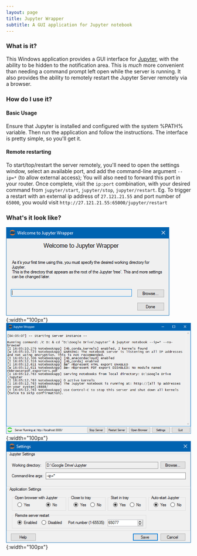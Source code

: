 ```yaml
---
layout: page
title: Jupyter Wrapper
subtitle: A GUI application for Jupyter notebook
---
```


### What is it?
This Windows application provides a GUI interface for [Jupyter](http://jupyter.org/), with the ability to be hidden to the notification area. This is _much_ more convenient than needing a command prompt left open while the server is running.
It also provides the ability to remotely restart the Jupyter Server remotely via a browser.

### How do I use it?
#### Basic Usage
Ensure that Jupyter is installed and configured with the system %PATH% variable. Then run the application and follow the instructions. The interface is pretty simple, so you'll get it.

#### Remote restarting
To start/top/restart the server remotely, you'll need to open the settings window, select an available port, and add the command-line argument `--ip=*` (to allow external access); You will also need to  forward this port in your router.
Once complete, visit the `ip:port` combination, with your desired command from `jupyter/start`, `jupyter/stop`, `jupyter/restart`.
Eg. To trigger a restart with an external ip address of `27.121.21.55` and port number of `65000`, you would visit `http://27.121.21.55:65000/jupyter/restart`

### What's it look like?
![Screenshot 1](/img/scr1.png){:width="100px"} ![Screenshot 2](/img/scr2.png){:width="100px"} ![Screenshot 3](/img/scr3.png){:width="100px"}
